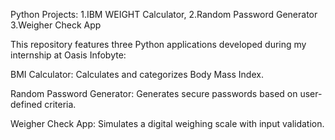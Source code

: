 Python Projects:
1.IBM WEIGHT Calculator, 
2.Random Password Generator 
3.Weigher Check App

This repository features three Python applications developed during my internship at Oasis Infobyte:

BMI Calculator: Calculates and categorizes Body Mass Index.

Random Password Generator: Generates secure passwords based on user-defined criteria.

Weigher Check App: Simulates a digital weighing scale with input validation.
